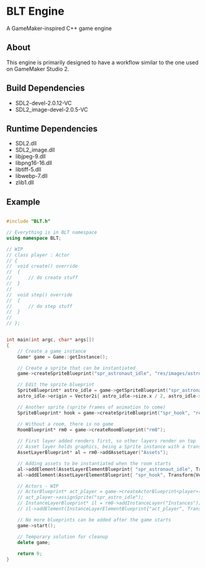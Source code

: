 # BLT Engine

A GameMaker-inspired C++ game engine

## About

This engine is primarily designed to have a workflow similar to the one used on GameMaker Studio 2.

## Build Dependencies

* SDL2-devel-2.0.12-VC
* SDL2_image-devel-2.0.5-VC

## Runtime Dependencies

* SDL2.dll
* SDL2_image.dll
* libjpeg-9.dll
* libpng16-16.dll
* libtiff-5.dll
* libwebp-7.dll
* zlib1.dll

## Example

```cpp

#include "BLT.h"

// Everything is in BLT namespace
using namespace BLT;

// WIP
// class player : Actor
// {
// 	void create() override
// 	{
// 		// do create stuff
// 	}
//
// 	void step() override
// 	{
// 		// do step stuff
// 	}
// 
// };


int main(int argc, char* args[])
{
	// Create a game instance
	Game* game = Game::getInstance();

	// Create a sprite that can be instantiated
	game->createSpriteBlueprint("spr_astronaut_idle", "res/images/astronaut.png");

	// Edit the sprite blueprint
	SpriteBlueprint* astro_idle = game->getSpriteBlueprint("spr_astronaut_idle");
	astro_idle->origin = Vector2i{ astro_idle->size.x / 2, astro_idle->size.y - 1 }; // Bottom center

	// Another sprite (sprite frames of animation to come)
	SpriteBlueprint* hook = game->createSpriteBlueprint("spr_hook", "res/images/hook.png");

	// Without a room, there is no game
	RoomBlueprint* rm0 = game->createRoomBlueprint("rm0");
	
	// First layer added renders first, so other layers render on top
	// Asset layer holds graphics, being a Sprite instance with a transform (position, scale, rotation)
	AssetLayerBlueprint* al = rm0->addAssetLayer("Assets");

	// Adding assets to be instantiated when the room starts
	al->addElement(AssetLayerElementBlueprint{ "spr_astronaut_idle", Transform{Vector2f{400.f, 300.f}} });
	al->addElement(AssetLayerElementBlueprint{ "spr_hook", Transform{Vector2f{100.f, 100.f}} });

	// Actors - WIP
	// ActorBlueprint* act_player = game->createActorBlueprint<player>("act_player");
	// act_player->assignSprite("spr_astro_idle");
	// InstanceLayerBlueprint* il = rm0->addInstanceLayer("Instances");
	// il->addElement(InstanceLayerElementBlueprint{"act_player", Transform{Vector2f{200.f, 300.f}, 45.f });

	// No more blueprints can be added after the game starts
	game->start();

	// Temporary solution for cleanup
	delete game;
	
	return 0;
}
```
